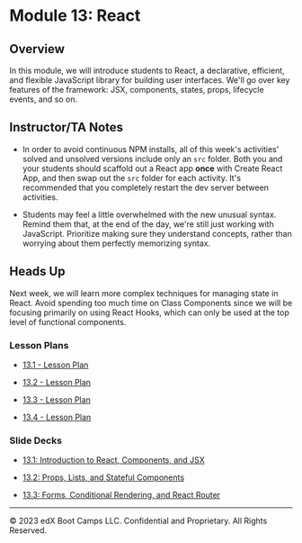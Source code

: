 # Module 13: React

## Overview

In this module, we will introduce students to React, a declarative, efficient, and flexible JavaScript library for building user interfaces. We'll go over key features of the framework: JSX, components, states, props, lifecycle events, and so on.

## Instructor/TA Notes

* In order to avoid continuous NPM installs, all of this week's activities' solved and unsolved versions include only an `src` folder. Both you and your students should scaffold out a React app **once** with Create React App, and then swap out the `src` folder for each activity. It's recommended that you completely restart the dev server between activities.

* Students may feel a little overwhelmed with the new unusual syntax. Remind them that, at the end of the day, we're still just working with JavaScript. Prioritize making sure they understand concepts, rather than worrying about them perfectly memorizing syntax.

## Heads Up

Next week, we will learn more complex techniques for managing state in React. Avoid spending too much time on Class Components since we will be focusing primarily on using React Hooks, which can only be used at the top level of functional components.

### Lesson Plans

* [13.1 - Lesson Plan](./01-intro-react-lesson/13-1-lessonplan.md)

* [13.2 - Lesson Plan](./02-props-lists-stateful-lesson/13-2-lessonplan.md)

* [13.3 - Lesson Plan](./03-react-router-lesson/13-3-lessonplan.md)

* [13.4 - Lesson Plan](./04-react-portfolio-lesson/13-4-lessonplan.md)

### Slide Decks

* [13.1: Introduction to React, Components, and JSX](https://docs.google.com/presentation/d/1t0a39yWVH8ztSsjTkPzqJFBE-wqT-4kTIEI1aZto8dE/edit?usp=sharing)

* [13.2: Props, Lists, and Stateful Components](https://docs.google.com/presentation/d/1pjIiIS29HCd0uFziX0LufDtl1d_s2Ar3rm6_wOce5P4/edit?usp=sharing)

* [13.3: Forms, Conditional Rendering, and React Router](https://docs.google.com/presentation/d/15_ge-hmsPJ33zxoImfskUH3xow-6mvyU4Q1ezcAxhoU/edit?usp=sharing)

---

© 2023 edX Boot Camps LLC. Confidential and Proprietary. All Rights Reserved.
